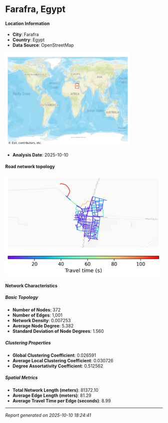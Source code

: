 # Farafra, Egypt

#### Location Information

- **City**: Farafra
- **Country**: Egypt
- **Data Source**: OpenStreetMap
<img src="Farafra_location.png" alt="Farafra Location Map" width="400" />

- **Analysis Date**: 2025-10-10

#### Road network topology

<img src="Farafra_network_map.png" alt="Farafra Road Network Map" width="500"/>

#### Network Characteristics

##### Basic Topology

- **Number of Nodes**: 372
- **Number of Edges**: 1,001
- **Network Density**: 0.007253
- **Average Node Degree**: 5.382
- **Standard Deviation of Node Degrees**: 1.560

##### Clustering Properties

- **Global Clustering Coefficient**: 0.026591
- **Average Local Clustering Coefficient**: 0.030726
- **Degree Assortativity Coefficient**: 0.512562

##### Spatial Metrics

- **Total Network Length (meters)**: 81372.10
- **Average Edge Length (meters)**: 81.29
- **Average Travel Time per Edge (seconds)**: 8.99

---
*Report generated on 2025-10-10 18:24:41*
